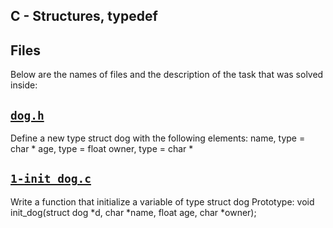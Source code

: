 ## C - Structures, typedef

## Files
Below are the names of files and the description of the task that was solved inside:


## [`dog.h`](dog.h)
Define a new type struct dog with the following elements:
name, type = char *
age, type = float
owner, type = char *

## [`1-init_dog.c`](1-init_dog.c)
Write a function that initialize a variable of type struct dog
Prototype: void init_dog(struct dog *d, char *name, float age, char *owner);
